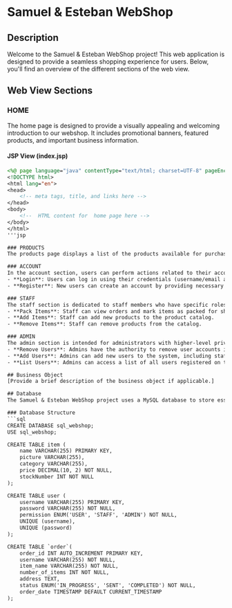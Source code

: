 # Samuel & Esteban WebShop

## Description
Welcome to the Samuel & Esteban WebShop project! This web application is designed to provide a seamless shopping experience for users. Below, you'll find an overview of the different sections of the web view.

## Web View Sections

### HOME
The home page is designed to provide a visually appealing and welcoming introduction to our webshop. It includes promotional banners, featured products, and important business information.

#### JSP View (index.jsp)
```jsp
<%@ page language="java" contentType="text/html; charset=UTF-8" pageEncoding="UTF-8"%>
<!DOCTYPE html>
<html lang="en">
<head>
    <!-- meta tags, title, and links here -->
</head>
<body>
    <!--  HTML content for  home page here -->
</body>
</html>
'''jsp

### PRODUCTS
The products page displays a list of the products available for purchase in our webshop. Each product listing includes details such as product name, price, description, and an option to add the product to the cart.

### ACCOUNT
In the account section, users can perform actions related to their accounts, including:
- **Login**: Users can log in using their credentials (username/email and password).
- **Register**: New users can create an account by providing necessary information like username, email, password, etc.

### STAFF
The staff section is dedicated to staff members who have specific roles within our webshop. Staff members can perform the following actions:
- **Pack Items**: Staff can view orders and mark items as packed for shipping.
- **Add Items**: Staff can add new products to the product catalog.
- **Remove Items**: Staff can remove products from the catalog.

### ADMIN
The admin section is intended for administrators with higher-level privileges. Admins can perform administrative tasks, including:
- **Remove Users**: Admins have the authority to remove user accounts if necessary.
- **Add Users**: Admins can add new users to the system, including staff and other admins.
- **List Users**: Admins can access a list of all users registered on the platform.

## Business Object
[Provide a brief description of the business object if applicable.]

## Database
The Samuel & Esteban WebShop project uses a MySQL database to store essential data. Below is the database structure and an example of data insertion:

### Database Structure
```sql
CREATE DATABASE sql_webshop;
USE sql_webshop;

CREATE TABLE item (
    name VARCHAR(255) PRIMARY KEY,
    picture VARCHAR(255),
    category VARCHAR(255),
    price DECIMAL(10, 2) NOT NULL,
    stockNumber INT NOT NULL
);

CREATE TABLE user (
    username VARCHAR(255) PRIMARY KEY,
    password VARCHAR(255) NOT NULL,
    permission ENUM('USER', 'STAFF', 'ADMIN') NOT NULL,
    UNIQUE (username),
    UNIQUE (password)
);

CREATE TABLE `order`(
    order_id INT AUTO_INCREMENT PRIMARY KEY,
    username VARCHAR(255) NOT NULL,
    item_name VARCHAR(255) NOT NULL,
    number_of_items INT NOT NULL,
    address TEXT,
    status ENUM('IN_PROGRESS', 'SENT', 'COMPLETED') NOT NULL,
    order_date TIMESTAMP DEFAULT CURRENT_TIMESTAMP
);
